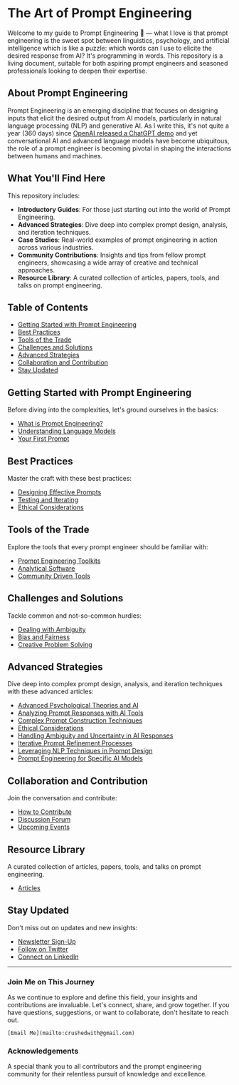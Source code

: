 # The Art of Prompt Engineering

Welcome to my guide to Prompt Engineering 👋 — what I love is that prompt engineering is the sweet spot between linguistics, psychology, and artificial intelligence which is like a puzzle: which words can I use to elicite the desired response from AI? It's programming in words.
This repository is a living document, suitable for both aspiring prompt engineers and seasoned professionals looking to deepen their expertise.

## About Prompt Engineering

Prompt Engineering is an emerging discipline that focuses on designing inputs that elicit the desired output from AI models, particularly in natural language processing (NLP) and generative AI. As I write this, it's not quite a year (360 days) since [OpenAI released a ChatGPT demo](https://www.forbes.com/sites/bernardmarr/2023/05/19/a-short-history-of-chatgpt-how-we-got-to-where-we-are-today/?sh=3f683769674f) and yet conversational AI and advanced language models have become ubiquitous, the role of a prompt engineer is becoming pivotal in shaping the interactions between humans and machines.

## What You'll Find Here

This repository includes:

- **Introductory Guides**: For those just starting out into the world of Prompt Engineering.
- **Advanced Strategies**: Dive deep into complex prompt design, analysis, and iteration techniques.
- **Case Studies**: Real-world examples of prompt engineering in action across various industries.
- **Community Contributions**: Insights and tips from fellow prompt engineers, showcasing a wide array of creative and technical approaches.
- **Resource Library**: A curated collection of articles, papers, tools, and talks on prompt engineering.

## Table of Contents

- [Getting Started with Prompt Engineering](#getting-started-with-prompt-engineering)
- [Best Practices](#best-practices)
- [Tools of the Trade](#tools-of-the-trade)
- [Challenges and Solutions](#challenges-and-solutions)
- [Advanced Strategies](#advanced-strategies)
- [Collaboration and Contribution](#collaboration-and-contribution)
- [Stay Updated](#stay-updated)

## Getting Started with Prompt Engineering

Before diving into the complexities, let's ground ourselves in the basics:

- [What is Prompt Engineering?](Getting-Started/What-is-Prompt-Engineering.md)
- [Understanding Language Models](Getting-Started/Understanding-Language-Models.md)
- [Your First Prompt](Getting-Started/Your-First-Prompt.md)

## Best Practices

Master the craft with these best practices:

- [Designing Effective Prompts](Best-Practices/Designing-Effective-Prompts.md)
- [Testing and Iterating](Best-Practices/Testing-and-Iterating.md)
- [Ethical Considerations](Best-Practices/Ethical-Considerations.md)

## Tools of the Trade

Explore the tools that every prompt engineer should be familiar with:

- [Prompt Engineering Toolkits](Tools/Toolkits.md)
- [Analytical Software](Tools/Analytical-Software.md)
- [Community Driven Tools](Tools/Community-Driven-Tools.md)

## Challenges and Solutions

Tackle common and not-so-common hurdles:

- [Dealing with Ambiguity](Challenges/Dealing-with-Ambiguity.md)
- [Bias and Fairness](Challenges/Bias-and-Fairness.md)
- [Creative Problem Solving](Challenges/Creative-Problem-Solving.md)

## Advanced Strategies

Dive deep into complex prompt design, analysis, and iteration techniques with these advanced articles:

- [Advanced Psychological Theories and AI](Advanced-Strategies/Advanced-Psychological-Theories.md)
- [Analyzing Prompt Responses with AI Tools](Advanced-Strategies/Analyzing-Prompt-Responses-with-AI-Tools.md)
- [Complex Prompt Construction Techniques](Advanced-Strategies/Complex%20Prompt-Construction-Techniques.md)
- [Ethical Considerations](Advanced-Strategies/Ethical-Considerations.md)
- [Handling Ambiguity and Uncertainty in AI Responses](Advanced-Strategies/Handling-Ambiguity-and-Uncertainty-in-AI-Responses.md)
- [Iterative Prompt Refinement Processes](Advanced-Strategies/Iterative-Prompt-Refinement-Processes.md)
- [Leveraging NLP Techniques in Prompt Design](Advanced-Strategies/Leveraging-NLP-Techniques-in-Prompt-Design.md)
- [Prompt Engineering for Specific AI Models](Advanced-Strategies/Prompt-Engineering-for-Specific-AI-Models.md)

## Collaboration and Contribution

Join the conversation and contribute:

- [How to Contribute](Collaboration/How-to-Contribute.md)
- [Discussion Forum](https://github.com/YourUsername/prompt-engineering/discussions)
- [Upcoming Events](Collaboration/Upcoming-Events.md)

## Resource Library
A curated collection of articles, papers, tools, and talks on prompt engineering.

 - [Articles](Resources/Articles.md)

## Stay Updated

Don't miss out on updates and new insights:

- [Newsletter Sign-Up](#newsletter-sign-up)
- [Follow on Twitter](https://twitter.com/YourTwitterHandle)
- [Connect on LinkedIn](https://www.linkedin.com/in/sarahrobertsco)

---

### Join Me on This Journey

As we continue to explore and define this field, your insights and contributions are invaluable. Let's connect, share, and grow together. If you have questions, suggestions, or want to collaborate, don't hesitate to reach out.

`[Email Me](mailto:crushedwith@gmail.com)`

### Acknowledgements

A special thank you to all contributors and the prompt engineering community for their relentless pursuit of knowledge and excellence.
